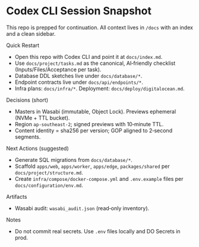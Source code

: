 # Codex CLI Session Snapshot

This repo is prepped for continuation. All context lives in `/docs` with an index and a clean sidebar.

Quick Restart
- Open this repo with Codex CLI and point it at `docs/index.md`.
- Use `docs/project/tasks.md` as the canonical, AI‑friendly checklist (Inputs/Files/Acceptance per task).
- Database DDL sketches live under `docs/database/*`.
- Endpoint contracts live under `docs/api/endpoints/*`.
- Infra plans: `docs/infra/*`. Deployment: `docs/deploy/digitalocean.md`.

Decisions (short)
- Masters in Wasabi (immutable, Object Lock). Previews ephemeral (NVMe + TTL bucket).
- Region `ap-southeast-2`; signed previews with 10‑minute TTL.
- Content identity = sha256 per version; GOP aligned to 2‑second segments.

Next Actions (suggested)
- Generate SQL migrations from `docs/database/*`.
- Scaffold `apps/web`, `apps/worker`, `apps/edge`, `packages/shared` per `docs/project/structure.md`.
- Create `infra/compose/docker-compose.yml` and `.env.example` files per `docs/configuration/env.md`.

Artifacts
- Wasabi audit: `wasabi_audit.json` (read‑only inventory).

Notes
- Do not commit real secrets. Use `.env` files locally and DO Secrets in prod.
